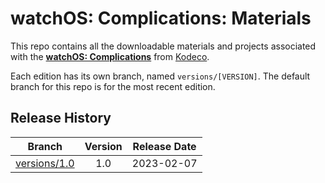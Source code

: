 # watchOS: Complications: Materials

This repo contains all the downloadable materials and projects associated with the **[watchOS: Complications](https://www.kodeco.com/32839701-watchos-complications)** from [Kodeco](https://www.kodeco.com).

Each edition has its own branch, named `versions/[VERSION]`. The default branch for this repo is for the most recent edition.

## Release History

| Branch                                                                                  | Version | Release Date |
| --------------------------------------------------------------------------------------- |:-------:|:------------:|
| [versions/1.0](https://github.com/kodecocodes/video-woc-materials/tree/versions/1.0) | 1.0     | 2023-02-07   |
